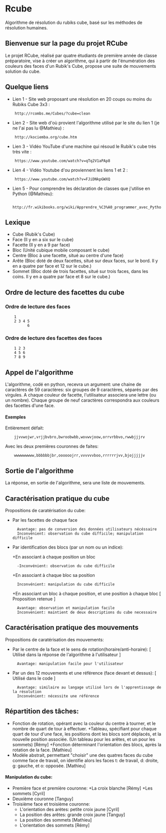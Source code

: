 # Rcube
Algorithme de résolution du rubiks cube, basé sur les méthodes de résolution humaines.

## Bienvenue sur la page du projet RCube
Le projet RCube, réalisé par quatre étudiants de première année de classe préparatoire, vise à créer un algorithme, qui à partir de l'énumération des couleurs des faces d'un Rubik's Cube, propose une suite de mouvements solution du cube.

## Quelque liens
- Lien 1 - Site web proposant une résolution en 20 coups ou moins du Rubiks Cube 3x3 :

       http://rcombs.me/Cubes/?cube=clean

- Lien 2 - Site web d'où provient l'algorithme utilisé par le site du lien 1 (je ne l'ai pas lu @Mathieu) :

       http://kociemba.org/cube.htm

- Lien 3 - Vidéo YouTube d'une machine qui résoud le Rubik's cube très très vite :

       https://www.youtube.com/watch?v=qTq2V1aPAp8

- Lien 4 - Vidéo Youtube d'ou proviennent les liens 1 et 2 :

       https://www.youtube.com/watch?v=FJiDNkpGWXQ

- Lien 5 - Pour comprendre les déclaration de classes que j'utilise en Python (@Mathieu):

       http://fr.wikibooks.org/wiki/Apprendre_%C3%A0_programmer_avec_Python/Classes,_m%C3%A9thodes,_h%C3%A9ritage


## Lexique
* Cube (Rubik's Cube)
* Face (Il y en a six sur le cube)
* Facette (Il y en a 9 par face)
* Bloc (Unité cubique mobile composant le cube)
* Centre (Bloc à une facette, situé au centre d'une face)
* Arête (Bloc doté de deux facettes, situé sur deux faces, sur le bord. Il y en a quatre par face et 12 sur le cube.)
* Sommet (Bloc doté de trois facettes, situé sur trois faces, dans les coins. Il y en a quatre par face et 8 sur le cube.)

## Ordre de lecture des facettes du cube
### Ordre de lecture des faces
        1
        2 3 4 5
              6
### Ordre de lecture des facettes des faces
        1 2 3
        4 5 6
        7 8 9
## Appel de l'algorithme
L'algorithme, codé en python, recevra un argument: une chaine de caractères de 59 caractères: six groupes de 9 caractères, séparés par des virgules. A chaque couleur de facette, l'utilisateur associera une lettre (ou un nombre). Chaque groupe de neuf caractères correspondra aux couleurs des facettes d'une face.

#### Exemples
Entièrement défait:

        jjvvwojwr,vrjjbvbro,bwroobwbb,wovwvjoow,orrvrbbvo,rwwbjjjrv
Avec les deux premières couronnes de faites:

        wwwwwwwww,bbbbbbjbr,oooooojrr,vvvvvvboo,rrrrrrjvv,bjojjjjjv

## Sortie de l'algorithme
La réponse, en sortie de l'algorithme, sera une liste de mouvements.

## Caractérisation pratique du cube
Propositions de caratérisation du cube:
* Par les facettes de chaque face

        Avantage: pas de conversion des données utilisateurs nécéssaire
        Inconvénient: observation du cube difficile; manipulation difficile

* Par identification des blocs (par un nom ou un indice):

    +En associant à chaque position un bloc

        -Inconvénient: observation du cube difficile

    +En associant à chaque bloc sa position

        Inconvénient: manipulation du cube difficile

    +En associant un bloc à chaque position, et une position à chaque bloc [ Proposition retenue ]

        Avantage: observation et manipulation facile
        Inconvenient: maintient de deux descriptions du cube necessaire
        
## Caractérisation pratique des mouvements

Propositions de caratérisation des mouvements:
* Par le centre de la face et le sens de rotation(horaire/anti-horaire): [ Utilisé dans la réponse de l'algorithme à l'utilisateur ]

        Avantage: manipulation facile pour l'utilisateur

* Par un des 12 mouvements et une référence (face devant et dessus): [ Utilisé dans le code ]
        
        Avantage: similaire au langage utilisé lors de l'apprentissage de la résolution
        Inconvénient: nécessite une référence

## Répartition des tâches:
* Fonction de rotation, opérant avec la couleur du centre à tourner, et le nombre de quart de tour à effectuer.
    +Tableau, spécifiant pour chaque quart de tour d'une face, les positions dont les blocs sont déplacés, et la nouvelle position associée. (Un tableau pour les arêtes, et un pour les sommets) [Rémy]
    +Fonction déterminant l'orientation des blocs, après la rotation de la face. [Mathieu]
* Modèle abstrait, permettant "choisir" une des quatres faces du cube comme face de travail, on identifie alors les faces t: de travail, d: droite, g: gauche, et o: opposée. [Mathieu]
#### Manipulation du cube:
* Première face et première couronne:
    +La croix blanche [Rémy]
    +Les sommets [Cyril]
* Deuxième couronne [Tanguy]
* Troisième face et troisième couronne:
     + L'orientation des arètes: petite croix jaune [Cyril]
     + La position des arêtes: grande croix jaune [Tanguy]
     + La position des sommets [Mathieu]
     + L'orientation des sommets [Rémy]
